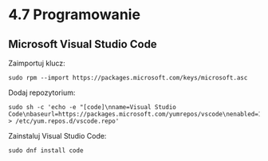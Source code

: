 # 4.7 Programowanie

## Microsoft Visual Studio Code
Zaimportuj klucz:
```
sudo rpm --import https://packages.microsoft.com/keys/microsoft.asc
```

Dodaj repozytorium:
```
sudo sh -c 'echo -e "[code]\nname=Visual Studio Code\nbaseurl=https://packages.microsoft.com/yumrepos/vscode\nenabled=1\ngpgcheck=1\ngpgkey=https://packages.microsoft.com/keys/microsoft.asc" > /etc/yum.repos.d/vscode.repo'
```

Zainstaluj Visual Studio Code:
```
sudo dnf install code
```